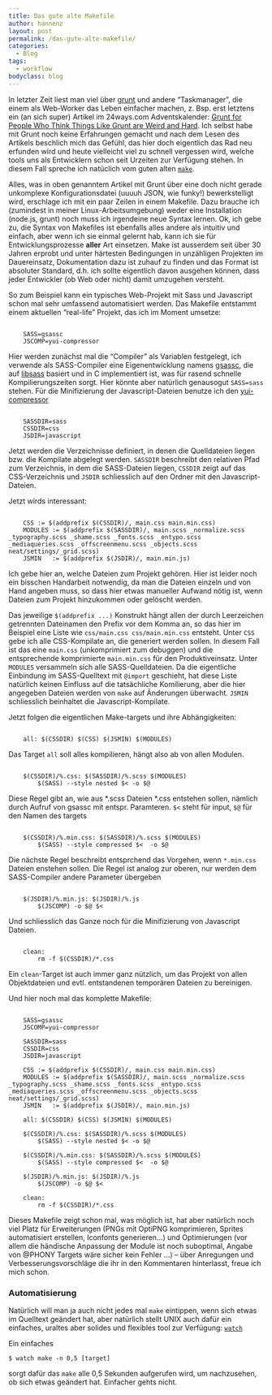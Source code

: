```yaml
---
title: Das gute alte Makefile
author: hannenz
layout: post
permalink: /das-gute-alte-makefile/
categories:
  - Blog
tags:
  - workflow
bodyclass: blog
---
```

In letzter Zeit liest man viel über [grunt][1] und andere &#8220;Taskmanager&#8221;, die einem als Web-Worker das Leben einfacher machen, z. Bsp. erst letztens ein (an sich super) Artikel im 24ways.com Adventskalender: [Grunt for People Who Think Things Like Grunt are Weird and Hard][2]. Ich selbst habe mit Grunt noch keine Erfahrungen gemacht und nach dem Lesen des Artikels beschlich mich das Gefühl, das hier doch eigentlich das Rad neu erfunden wird und heute vielleicht viel zu schnell vergessen wird, welche tools uns als Entwicklern schon seit Urzeiten zur Verfügung stehen. In diesem Fall spreche ich natüclich vom guten alten [`make`](http://linux.die.net/man/1/make).

<!--more-->

Alles, was in oben genanntem Artikel mit Grunt über eine doch nicht gerade unkomplexe Konfigurationsdatei (uuuuh JSON, wie funky!) bewerkstelligt wird, erschlage ich mit ein paar Zeilen in einem Makefile. Dazu brauche ich (zumindest in meiner Linux-Arbeitsumgebung) weder eine Installation (node.js, grunt) noch muss ich irgendeine neue Syntax lernen. Ok, ich gebe zu, die Syntax von Makefiles ist ebenfalls alles andere als intuitiv und einfach, aber wenn ich sie einmal gelernt hab, kann ich sie für Entwicklungsprozesse **aller** Art einsetzen. Make ist ausserdem seit über 30 Jahren erprobt und unter härtesten Bedingungen in unzähligen Projekten im Dauereinsatz, Dokumentation dazu ist zuhauf zu finden und das Format ist absoluter Standard, d.h. ich sollte eigentlich davon ausgehen können, dass jeder Entwickler (ob Web oder nicht) damit umzugehen versteht.

So zum Beispiel kann ein typisches Web-Projekt mit Sass und Javascript schon mal sehr umfassend automatisiert werden. Das Makefile entstammt einem aktuellen &#8220;real-life&#8221; Projekt, das ich im Moment umsetze:

<pre class="line-numbers"><code class="language-makefile">
    SASS=gsassc
    JSCOMP=yui-compressor
</code></pre>

Hier werden zunächst mal die &#8220;Compiler&#8221; als Variablen festgelegt, ich verwende als SASS-Compiler eine Eigenentwicklung namens [gsassc][3], die auf [libsass][4] basiert und in C implementiert ist, was für rasend schnelle Kompilierungszeiten sorgt. Hier könnte aber natürlich genausogut `SASS=sass` stehen. Für die Minifizierung der Javascript-Dateien benutze ich den [yui-compressor][5]

<pre class="line-numbers"><code class="language-makefile">
    SASSDIR=sass
    CSSDIR=css
    JSDIR=javascript
</code></pre>
    

Jetzt werden die Verzeichnisse definiert, in denen die Quelldateien liegen bzw. die Kompilate abgelegt werden. `SASSDIR` beschreibt den relativen Pfad zum Verzeichnis, in dem die SASS-Dateien liegen, `CSSDIR` zeigt auf das CSS-Verzeichnis und `JSDIR` schliesslich auf den Ordner mit den Javascript-Dateien.

Jetzt wirds interessant:

<pre class="line-numbers"><code class="language-makefile">
    CSS := $(addprefix $(CSSDIR)/, main.css main.min.css)
    MODULES := $(addprefix $(SASSDIR)/, main.scss _normalize.scss _typography.scss _shame.scss _fonts.scss _entypo.scss _mediaqueries.scss _offscreenmenu.scss _objects.scss neat/settings/_grid.scss)
    JSMIN   := $(addprefix $(JSDIR)/, main.min.js)
</code></pre>    

Ich gebe hier an, welche Dateien zum Projekt gehören. Hier ist leider noch ein bisschen Handarbeit notwendig, da man die Dateien einzeln und von Hand angeben muss, so dass hier etwas manueller Aufwand nötig ist, wenn Dateien zum Projekt hinzukommen oder gelöscht werden.

Das jeweilige <code class="language-makefile">$(addprefix ...)</code> Konstrukt hängt allen der durch Leerzeichen getrennten Dateinamen den Prefix vor dem Komma an, so das hier im Beispiel eine Liste wie `css/main.css css/main.min.css` entsteht. Unter `CSS` gebe ich alle CSS-Kompilate an, die generiert werden sollen. In diesem Fall ist das eine `main.css` (unkomprimiert zum debuggen) und die entsprechende komprimierte `main.min.css` für den Produktiveinsatz. Unter `MODULES` versammeln sich alle SASS-Quelldateien. Da die eigentliche Einbindung im SASS-Quelltext mit `@import` geschieht, hat diese Liste natürlich keinen Einfluss auf die tatsächliche Komilierung, aber die hier angegeben Dateien werden von `make` auf Änderungen überwacht. `JSMIN` schliesslich beinhaltet die Javascript-Kompilate.

Jetzt folgen die eigentlichen Make-targets und ihre Abhängigkeiten:

<pre class="line-numbers"><code class="language-makefile">
    all: $(CSSDIR) $(CSS) $(JSMIN) $(MODULES)
</code></pre>    

Das Target `all` soll alles kompilieren, hängt also ab von allen Modulen.

<pre class="line-numbers"><code class="language-makefile">
    $(CSSDIR)/%.css: $(SASSDIR)/%.scss $(MODULES)
        $(SASS) --style nested $< -o $@
</code></pre>

Diese Regel gibt an, wie aus \*.scss Dateien \*.css entstehen sollen, nämlich durch Aufruf von gsassc mit entspr. Paramteren. `$<` steht für input, `$@` für den Namen des targets

<pre class="line-numbers"><code class="language-makefile">
    $(CSSDIR)/%.min.css: $(SASSDIR)/%.scss $(MODULES)
        $(SASS) --style compressed $<  -o $@
</code></pre>    

Die nächste Regel beschreibt entsprchend das Vorgehen, wenn `*.min.css` Dateien enstehen sollen. Die Regel ist analog zur oberen, nur werden dem SASS-Compiler andere Parameter übergeben

<pre class="line-numbers"><code class="language-makefile">
    $(JSDIR)/%.min.js: $(JSDIR)/%.js
        $(JSCOMP) -o $@ $<
</code></pre>    

Und schliesslich das Ganze noch für die Minifizierung von Javascript Dateien.

<pre class="line-numbers"><code class="language-makefile">
    clean:
        rm -f $(CSSDIR)/*.css
</code></pre>    

Ein `clean`-Target ist auch immer ganz nützlich, um das Projekt von allen Objektdateien und evtl. entstandenen temporären Dateien zu bereinigen.

Und hier noch mal das komplette Makefile:

<pre class="line-numbers"><code class="language-makefile">
    SASS=gsassc
    JSCOMP=yui-compressor

    SASSDIR=sass
    CSSDIR=css
    JSDIR=javascript

    CSS := $(addprefix $(CSSDIR)/, main.css main.min.css)
    MODULES := $(addprefix $(SASSDIR)/, main.scss _normalize.scss _typography.scss _shame.scss _fonts.scss _entypo.scss _mediaqueries.scss _offscreenmenu.scss _objects.scss neat/settings/_grid.scss)
    JSMIN   := $(addprefix $(JSDIR)/, main.min.js)

    all: $(CSSDIR) $(CSS) $(JSMIN) $(MODULES)

    $(CSSDIR)/%.css: $(SASSDIR)/%.scss $(MODULES)
        $(SASS) --style nested $< -o $@

    $(CSSDIR)/%.min.css: $(SASSDIR)/%.scss $(MODULES)
        $(SASS) --style compressed $<  -o $@

    $(JSDIR)/%.min.js: $(JSDIR)/%.js
        $(JSCOMP) -o $@ $<

    clean:
        rm -f $(CSSDIR)/*.css
</code></pre>

Dieses Makefile zeigt schon mal, was möglich ist, hat aber natürlich noch viel Platz für Erweiterungen (PNGs mit OptiPNG komprimieren, Sprites automatisiert erstellen, Iconfonts generieren&#8230;) und Optimierungen (vor allem die händische Anpassung der Module ist noch suboptimal, Angabe von @PHONY Targets wäre sicher kein Fehler &#8230;) &#8211; über Anregungen und Verbesserungsvorschläge die ihr in den Kommentaren hinterlasst, freue ich mich schon.

### Automatisierung

Natürlich will man ja auch nicht jedes mal `make` eintippen, wenn sich etwas im Quelltext geändert hat, aber natürlich stellt UNIX auch dafür ein einfaches, uraltes aber solides und flexibles tool zur Verfügung: [`watch`](http://linux.die.net/man/1/watch)

Ein einfaches 

<pre><code class="language-bash">$ watch make -n 0,5 [target]</code></pre>

sorgt dafür das `make` alle 0,5 Sekunden aufgerufen wird, um nachzusehen, ob sich etwas geändert hat. Einfacher gehts nicht.

 [1]: http://gruntjs.com/
 [2]: http://www.24ways.org/2013/grunt-is-not-weird-and-hard/
 [3]: http://hannenz.de/gsassc-ein-sass-compiler/
 [4]: https://github.com/hcatlin/libsass
 [5]: http://yui.github.io/yuicompressor/
